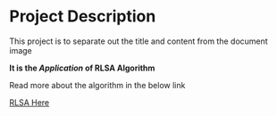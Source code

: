 # Project Description

This project is to separate out the title and content from the document image

**It is the *Application* of RLSA Algorithm**

Read more about the algorithm in the below link

[RLSA Here](https://github.com/Vasistareddy/pythonRLSA)


